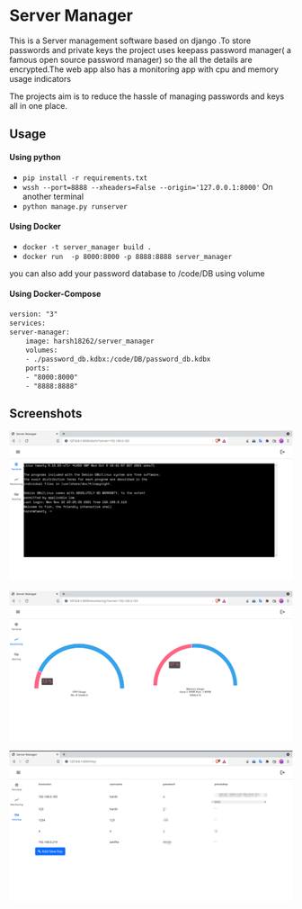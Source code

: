 # Server Manager
This is a Server management software based on django .To store passwords and private keys the project uses keepass password manager( a famous open source password manager) so the all the details are encrypted.The web app also has a monitoring app with cpu and memory usage indicators

The projects aim is to reduce the hassle of managing passwords and keys all in one place.

## Usage

#### Using python
+ `pip install -r requirements.txt`
+ ` wssh --port=8888 --xheaders=False --origin='127.0.0.1:8000' `
On another terminal
+ `python manage.py runserver`


#### Using Docker
+ `docker -t server_manager build .`
+ `docker run  -p 8000:8000 -p 8888:8888 server_manager`

you can also add your password database to /code/DB using volume
#### Using Docker-Compose
    version: "3"
    services:
    server-manager:
        image: harsh18262/server_manager
        volumes:
        - ./password_db.kdbx:/code/DB/password_db.kdbx
        ports:
        - "8000:8000"
        - "8888:8888"


## Screenshots
![SSH Screenshot](https://raw.githubusercontent.com/harsh18262/server_manager_django/main/Screenshots/ssh.png)

![Monitoring Screenshot](https://raw.githubusercontent.com/harsh18262/server_manager_django/main/Screenshots/monitoring.png)

![Keyring Screenshot](https://raw.githubusercontent.com/harsh18262/server_manager_django/main/Screenshots/keyring.png)





